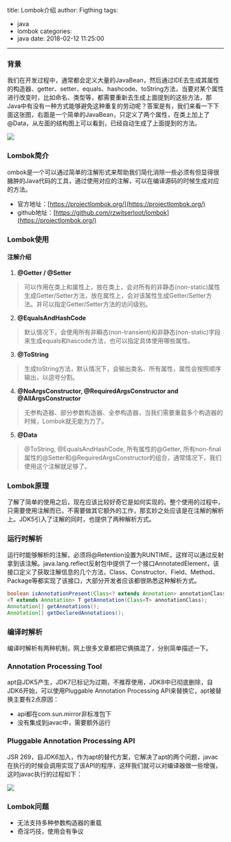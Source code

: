 title: Lombok介绍
author: Figthing
tags:
  - java
  - lombok
categories:
  - java
date: 2018-02-12 11:25:00
---
### 背景
我们在开发过程中，通常都会定义大量的JavaBean，然后通过IDE去生成其属性的构造器、getter、setter、equals、hashcode、toString方法，当要对某个属性进行改变时，比如命名、类型等，都需要重新去生成上面提到的这些方法，那Java中有没有一种方式能够避免这种重复的劳动呢？答案是有，我们来看一下下面这张图，右面是一个简单的JavaBean，只定义了两个属性，在类上加上了@Data，从左面的结构图上可以看到，已经自动生成了上面提到的方法。 

![](http://zhouqi-blog.oss-cn-shenzhen.aliyuncs.com/img/java/2.jpg)

### Lombok简介

ombok是一个可以通过简单的注解形式来帮助我们简化消除一些必须有但显得很臃肿的Java代码的工具，通过使用对应的注解，可以在编译源码的时候生成对应的方法。
- 官方地址：[https://projectlombok.org/](https://projectlombok.org/)
- github地址：[https://github.com/rzwitserloot/lombok](https://projectlombok.org/)

<!--more-->

### Lombok使用

#### 注解介绍

1. **@Getter / @Setter**
> 可以作用在类上和属性上，放在类上，会对所有的非静态(non-static)属性生成Getter/Setter方法，放在属性上，会对该属性生成Getter/Setter方法。并可以指定Getter/Setter方法的访问级别。

2. **@EqualsAndHashCode**
> 默认情况下，会使用所有非瞬态(non-transient)和非静态(non-static)字段来生成equals和hascode方法，也可以指定具体使用哪些属性。

3. **@ToString**
> 生成toString方法，默认情况下，会输出类名、所有属性，属性会按照顺序输出，以逗号分割。

4. **@NoArgsConstructor, @RequiredArgsConstructor and @AllArgsConstructor**
> 无参构造器、部分参数构造器、全参构造器，当我们需要重载多个构造器的时候，Lombok就无能为力了。

5. **@Data**
> @ToString, @EqualsAndHashCode, 所有属性的@Getter, 所有non-final属性的@Setter和@RequiredArgsConstructor的组合，通常情况下，我们使用这个注解就足够了。

### Lombok原理

了解了简单的使用之后，现在应该比较好奇它是如何实现的。整个使用的过程中，只需要使用注解而已，不需要做其它额外的工作，那玄妙之处应该是在注解的解析上。JDK5引入了注解的同时，也提供了两种解析方式。

### 运行时解析
运行时能够解析的注解，必须将@Retention设置为RUNTIME，这样可以通过反射拿到该注解。java.lang.reflect反射包中提供了一个接口AnnotatedElement，该接口定义了获取注解信息的几个方法，Class、Constructor、Field、Method、Package等都实现了该接口，大部分开发者应该都很熟悉这种解析方式。

```java
boolean isAnnotationPresent(Class<? extends Annotation> annotationClass);
<T extends Annotation> T getAnnotation(Class<T> annotationClass);
Annotation[] getAnnotations();
Annotation[] getDeclaredAnnotations();
```

### 编译时解析
编译时解析有两种机制，网上很多文章都把它俩搞混了，分别简单描述一下。

### Annotation Processing Tool

apt自JDK5产生，JDK7已标记为过期，不推荐使用，JDK8中已彻底删除，自JDK6开始，可以使用Pluggable Annotation Processing API来替换它，apt被替换主要有2点原因：

- api都在com.sun.mirror非标准包下
- 没有集成到javac中，需要额外运行

### Pluggable Annotation Processing API

JSR 269，自JDK6加入，作为apt的替代方案，它解决了apt的两个问题，javac在执行的时候会调用实现了该API的程序，这样我们就可以对编译器做一些增强，这时javac执行的过程如下： 

![](http://zhouqi-blog.oss-cn-shenzhen.aliyuncs.com/img/java/3.jpg)

### Lombok问题

- 无法支持多种参数构造器的重载
- 奇淫巧技，使用会有争议